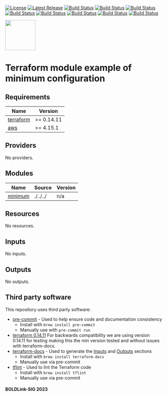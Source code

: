 [![License](https://img.shields.io/badge/License-Apache-blue.svg)](https://github.com/boldlink/terraform-aws-iam-policy/blob/main/LICENSE)
[![Latest Release](https://img.shields.io/github/release/boldlink/terraform-aws-iam-policy.svg)](https://github.com/boldlink/terraform-aws-iam-policy/releases/latest)
[![Build Status](https://github.com/boldlink/terraform-aws-iam-policy/actions/workflows/update.yaml/badge.svg)](https://github.com/boldlink/terraform-aws-iam-policy/actions)
[![Build Status](https://github.com/boldlink/terraform-aws-iam-policy/actions/workflows/release.yaml/badge.svg)](https://github.com/boldlink/terraform-aws-iam-policy/actions)
[![Build Status](https://github.com/boldlink/terraform-aws-iam-policy/actions/workflows/pre-commit.yaml/badge.svg)](https://github.com/boldlink/terraform-aws-iam-policy/actions)
[![Build Status](https://github.com/boldlink/terraform-aws-iam-policy/actions/workflows/pr-labeler.yaml/badge.svg)](https://github.com/boldlink/terraform-aws-iam-policy/actions)
[![Build Status](https://github.com/boldlink/terraform-aws-iam-policy/actions/workflows/module-examples-tests.yaml/badge.svg)](https://github.com/boldlink/terraform-aws-iam-policy/actions)
[![Build Status](https://github.com/boldlink/terraform-aws-iam-policy/actions/workflows/checkov.yaml/badge.svg)](https://github.com/boldlink/terraform-aws-iam-policy/actions)
[![Build Status](https://github.com/boldlink/terraform-aws-iam-policy/actions/workflows/auto-merge.yaml/badge.svg)](https://github.com/boldlink/terraform-aws-iam-policy/actions)
[![Build Status](https://github.com/boldlink/terraform-aws-iam-policy/actions/workflows/auto-badge.yaml/badge.svg)](https://github.com/boldlink/terraform-aws-iam-policy/actions)

[<img src="https://avatars.githubusercontent.com/u/25388280?s=200&v=4" width="96"/>](https://boldlink.io)

# Terraform module example of minimum configuration


<!-- BEGINNING OF PRE-COMMIT-TERRAFORM DOCS HOOK -->
## Requirements

| Name | Version |
|------|---------|
| <a name="requirement_terraform"></a> [terraform](#requirement\_terraform) | >= 0.14.11 |
| <a name="requirement_aws"></a> [aws](#requirement\_aws) | >= 4.15.1 |

## Providers

No providers.

## Modules

| Name | Source | Version |
|------|--------|---------|
| <a name="module_minimum"></a> [minimum](#module\_minimum) | ./../../ | n/a |

## Resources

No resources.

## Inputs

No inputs.

## Outputs

No outputs.
<!-- END OF PRE-COMMIT-TERRAFORM DOCS HOOK -->

## Third party software
This repository uses third party software:
* [pre-commit](https://pre-commit.com/) - Used to help ensure code and documentation consistency
  * Install with `brew install pre-commit`
  * Manually use with `pre-commit run`
* [terraform 0.14.11](https://releases.hashicorp.com/terraform/0.14.11/) For backwards compatibility we are using version 0.14.11 for testing making this the min version tested and without issues with terraform-docs.
* [terraform-docs](https://github.com/segmentio/terraform-docs) - Used to generate the [Inputs](#Inputs) and [Outputs](#Outputs) sections
  * Install with `brew install terraform-docs`
  * Manually use via pre-commit
* [tflint](https://github.com/terraform-linters/tflint) - Used to lint the Terraform code
  * Install with `brew install tflint`
  * Manually use via pre-commit

#### BOLDLink-SIG 2023
